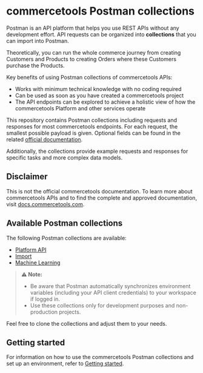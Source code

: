 # commercetools Postman collections

Postman is an API platform that helps you use REST APIs without any development effort.
API requests can be organized into **collections** that you can import into Postman.

Theoretically, you can run the whole commerce journey from creating Customers and Products to creating Orders where these Customers purchase the Products.

Key benefits of using Postman collections of commercetools APIs:

- Works with minimum technical knowledge with no coding required
- Can be used as soon as you have created a commercetools project
- The API endpoints can be explored to achieve a holistic view of how the commercetools Platform and other services operate

This repository contains Postman collections including requests and responses for most commercetools endpoints.
For each request, the smallest possible payload is given. Optional fields can be found in the related [official documentation](http://docs.commercetools.com/).

Additionally, the collections provide example requests and responses for specific tasks and more complex data models.

## Disclaimer

This is not the official commercetools documentation.
To learn more about commercetools APIs and to find the complete and approved documentation, visit [docs.commercetools.com](http://docs.commercetools.com/).

## Available Postman collections

The following Postman collections are available:

- [Platform API](api/)
- [Import](import/)
- [Machine Learning](ml/)

> **:warning: Note:**
>
> - Be aware that Postman automatically synchronizes environment variables (including your API client credentials) to your workspace if logged in.
> - Use these collections only for development purposes and non-production projects.

Feel free to clone the collections and adjust them to your needs.

## Getting started

For information on how to use the commercetools Postman collections and set up an environment, refer to [Getting started](GettingStarted.md).
